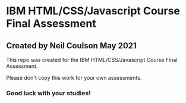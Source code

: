 # IBM HTML/CSS/Javascript Course Final Assessment

## Created by Neil Coulson May 2021

This repo was created for the IBM HTML/CSS/Javascript Course Final Assessment.

Please don't copy this work for your own assessments. 

### Good luck with your studies!
